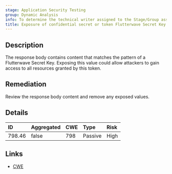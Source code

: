 ```yaml
---
stage: Application Security Testing
group: Dynamic Analysis
info: To determine the technical writer assigned to the Stage/Group associated with this page, see https://handbook.gitlab.com/handbook/product/ux/technical-writing/#assignments
title: Exposure of confidential secret or token Flutterwave Secret Key
---
```


## Description

The response body contains content that matches the pattern of a Flutterwave Secret Key.
Exposing this value could allow attackers to gain access to all resources granted by this token.

## Remediation

Review the response body content and remove any exposed values.

## Details

| ID | Aggregated | CWE | Type | Risk |
|:---|:-----------|:----|:-----|:-----|
| 798.46 | false | 798 | Passive | High |

## Links

- [CWE](https://cwe.mitre.org/data/definitions/798.html)
